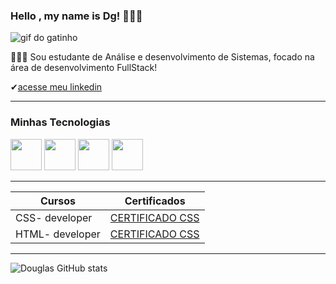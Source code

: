 ### Hello , my name is Dg! 👨🏽‍💻

![gif do gatinho](https://i.gifer.com/origin/d6/d66620ccdb4aee4182879a2c07d393ef_w200.gif)

👨🏽‍💻 Sou estudante de Análise e desenvolvimento de Sistemas, focado na área de desenvolvimento FullStack!

✔[acesse meu linkedin](https://www.linkedin.com/in/dgfernandesf/)


------

### Minhas Tecnologias

<p align="center>


<img src="https://cdn.jsdelivr.net/gh/devicons/devicon@latest/icons/javascript/javascript-plain.svg" width="50px">
<img src="https://cdn.jsdelivr.net/gh/devicons/devicon@latest/icons/html5/html5-plain-wordmark.svg" width="50px">

<img src="https://cdn.jsdelivr.net/gh/devicons/devicon@latest/icons/css3/css3-plain-wordmark.svg" width="50px">

<img src="https://cdn.jsdelivr.net/gh/devicons/devicon@latest/icons/mysql/mysql-original-wordmark.svg" width="50px">
<img src="https://cdn.jsdelivr.net/gh/devicons/devicon@latest/icons/javascript/javascript-plain.svg" width="50px">


</p>

-----
|Cursos  | Certificados |
|--------| -------------|
|CSS- developer | [CERTIFICADO CSS](https://hermes.dio.me/certificates/0WQFEQUT.pdf)
|HTML- developer | [CERTIFICADO CSS](https://hermes.dio.me/certificates/56D1B682.pdf)

----

![Douglas GitHub stats](https://github-readme-stats.vercel.app/api?username=dougffjw&show_icons=true&theme=dark)
